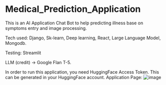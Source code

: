 # Medical_Prediction_Application

This is an AI Application Chat Bot to help predicting illness base on symptoms entry and image processing. 

Tech used: Django, Sk-learn, Deep learning, React, Large Language Model, Mongodb.

Testing: Streamlit

LLM (credit) -> Google Flan T-5.

In order to run this application, you need HuggingFace Access Token. This can be generated in your HuggingFace account.
Application Page: 
![image](https://github.com/JasonYangggggggg/Medical_Prediction_Application/assets/109561939/90457f69-4f50-4dc7-b4b2-7412728f69b4)







